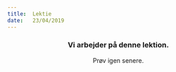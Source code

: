 ```yaml
---
title:  Lektie
date:   23/04/2019
---
```


### <center>Vi arbejder på denne lektion.</center>
<center>Prøv igen senere.</center>